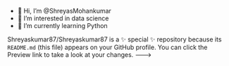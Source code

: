- 👋 Hi, I’m @ShreyasMohankumar
- 👀 I’m interested in data science
- 🌱 I’m currently learning Python

Shreyaskumar87/Shreyaskumar87 is a ✨ special ✨ repository because its `README.md` (this file) appears on your GitHub profile.
You can click the Preview link to take a look at your changes.
--->
